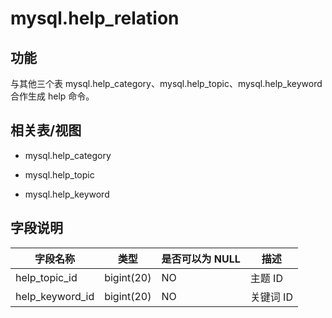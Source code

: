 mysql.help_relation 
========================================



功能 
-----------

与其他三个表 mysql.help_category、mysql.help_topic、mysql.help_keyword 合作生成 help 命令。

相关表/视图 
---------------

* mysql.help_category

  

* mysql.help_topic

  

* mysql.help_keyword

  




字段说明 
-------------



|    **字段名称**     |   **类型**   | **是否可以为 NULL** | **描述** |
|-----------------|------------|----------------|--------|
| help_topic_id   | bigint(20) | NO             | 主题  ID |
| help_keyword_id | bigint(20) | NO             | 关键词 ID |



